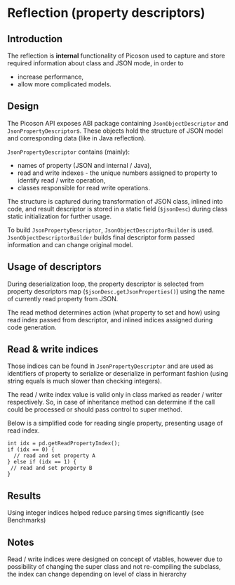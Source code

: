 # Reflection (property descriptors)

## Introduction

The reflection is **internal** functionality of Picoson used to capture
and store required information about class and JSON mode, in order to
* increase performance,
* allow more complicated models.

## Design
The Picoson API exposes ABI package containing `JsonObjectDescriptor` and `JsonPropertyDescriptor`s.
These objects hold the structure of JSON model and corresponding data (like in Java reflection).

`JsonPropertyDescriptor` contains (mainly):
* names of property (JSON and internal / Java),
* read and write indexes - the unique numbers assigned to property to identify read / write
  operation,
* classes responsible for read write operations.
 
The structure is captured during transformation of JSON class, inlined into code, and result
descriptor is stored in a static field (`$jsonDesc`) during class static initialization for
further usage.

To build `JsonPropertyDescriptor`, `JsonObjectDescriptorBuilder` is used.
`JsonObjectDescriptorBuilder` builds final descriptor form passed information
and can change original model. 

## Usage of descriptors
During deserialization loop, the property descriptor is selected from property descriptors map
(`$jsonDesc.getJsonProperties()`) using the name of currently read property from JSON.

The read method determines action (what property to set and how) using read index passed from
descriptor, and inlined indices assigned during code generation.

## Read & write indices
Those indices can be found in `JsonPropertyDescriptor` and are used as 
identifiers of property to serialize or deserialize in performant fashion
(using string equals is much slower than checking integers).

The read / write index value is valid only in class marked as reader / writer respectively. So,
in case of inheritance method can determine if the call could be processed or should pass control
to super method.

Below is a simplified code for reading single property, presenting usage of
read index.
```
int idx = pd.getReadPropertyIndex();
if (idx == 0) {
  // read and set property A
} else if (idx == 1) {
 // read and set property B
} 
``` 
## Results
Using integer indices helped reduce parsing times significantly
(see Benchmarks)

## Notes
Read / write indices were designed on concept of vtables, however due
to possibility of changing the super class and not re-compiling
the subclass, the index can change depending on level of class in hierarchy
